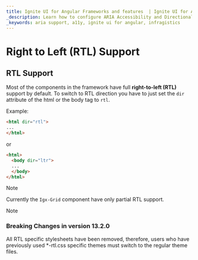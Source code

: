 ```yaml
---
title: Ignite UI for Angular Frameworks and features  | Ignite UI for Angular | Infragistics
_description: Learn how to configure ARIA Accessibility and Directionality of your application with Ignite UI for Angular
_keywords: aria support, a11y, ignite ui for angular, infragistics
---
```


# Right to Left (RTL) Support

## RTL Support 

Most of the components in the framework have full **right-to-left (RTL)** support by default. To switch to RTL direction you have to just set the `dir` attribute of the html or the body tag to `rtl`.

Example:

```html
<html dir="rtl">
...
</html>
```

or 

```html
<html>
  <body dir="ltr">
  ...
  </body>
</html>
```

>[!NOTE]
>Currently the `Igx-Grid` component have only partial RTL support.

>[!NOTE]
> ### Breaking Changes in version 13.2.0
> All RTL specific stylesheets have been removed, therefore, users who have previously used *-rtl.css specific themes must switch to the regular theme files.
